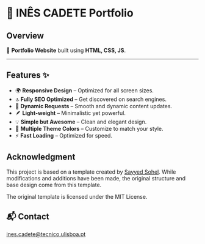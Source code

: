 # 🎨 **INÊS CADETE Portfolio**

## **Overview**
📂 **Portfolio Website** built using **HTML, CSS, JS**.

---

## **Features** ✨

- 🌍 **Responsive Design** – Optimized for all screen sizes.
- 🔝 **Fully SEO Optimized** – Get discovered on search engines.
- 🔄 **Dynamic Requests** – Smooth and dynamic content updates.
- 🪶 **Light-weight** – Minimalistic yet powerful.
- 💡 **Simple but Awesome** – Clean and elegant design.
- 🎨 **Multiple Theme Colors** – Customize to match your style.
- ⚡ **Fast Loading** – Optimized for speed.

## Acknowledgment

This project is based on a template created by [Sayyed Sohel](https://github.com/sohez/sohez.github.io). While modifications and additions have been made, the original structure and base design come from this template. 

The original template is licensed under the MIT License.

## **📬 Contact**
ines.cadete@tecnico.ulisboa.pt
